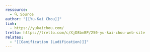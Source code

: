 ```yaml
---
ressource:
  - 🔍 Source
author: "[[Yu-Kai Chou]]"
link:
  - https://yukaichou.com/
trello: https://trello.com/c/XjD8bnBP/250-yu-kai-chou-web-site
relates:
  - "[[Gamification (Ludification)]]"
---
```

